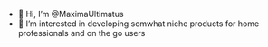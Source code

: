 - 👋 Hi, I’m @MaximaUltimatus
- 👀 I’m interested in developing somwhat niche products for home professionals and on the go users
<!---
MaximaUltimatus/MaximaUltimatus is a ✨ special ✨ repository because its `README.md` (this file) appears on your GitHub profile.
You can click the Preview link to take a look at your changes.
--->
